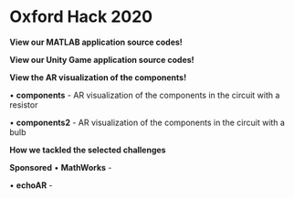 # Oxford Hack 2020

**View our MATLAB application source codes!**


**View our Unity Game application source codes!**


**View the AR visualization of the components!**

  • **components** - AR visualization of the components in the circuit with a resistor
  
  • **components2** - AR visualization of the components in the circuit with a bulb
  
  
  
  
**How we tackled the selected challenges**

  **Sponsored**
  • **MathWorks** - 
  
  • **echoAR** - 
  
  
  

